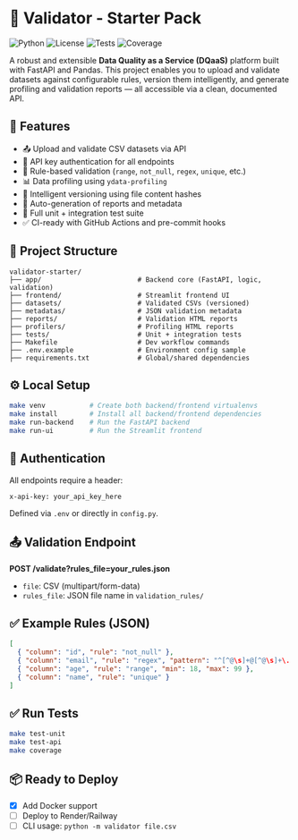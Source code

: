 # 🧪 Validator - Starter Pack

![Python](https://img.shields.io/badge/python-3.12-blue)
![License](https://img.shields.io/badge/license-MIT-green)
![Tests](https://img.shields.io/badge/tests-pytest%20%2B%20httpx-brightgreen)
![Coverage](https://img.shields.io/badge/coverage-pytest--cov-yellow)

A robust and extensible **Data Quality as a Service (DQaaS)** platform built with FastAPI and Pandas. This project enables you to upload and validate datasets against configurable rules, version them intelligently, and generate profiling and validation reports — all accessible via a clean, documented API.

## 🚀 Features

- 📤 Upload and validate CSV datasets via API
- 🔐 API key authentication for all endpoints
- 📐 Rule-based validation (`range`, `not_null`, `regex`, `unique`, etc.)
- 📊 Data profiling using `ydata-profiling`
- 🧠 Intelligent versioning using file content hashes
- 📝 Auto-generation of reports and metadata
- 🧪 Full unit + integration test suite
- ✅ CI-ready with GitHub Actions and pre-commit hooks

## 🧱 Project Structure

```
validator-starter/
├── app/                        # Backend core (FastAPI, logic, validation)
├── frontend/                   # Streamlit frontend UI
├── datasets/                   # Validated CSVs (versioned)
├── metadatas/                  # JSON validation metadata
├── reports/                    # Validation HTML reports
├── profilers/                  # Profiling HTML reports
├── tests/                      # Unit + integration tests
├── Makefile                    # Dev workflow commands
├── .env.example                # Environment config sample
├── requirements.txt            # Global/shared dependencies
```

## ⚙️ Local Setup

```bash
make venv           # Create both backend/frontend virtualenvs
make install        # Install all backend/frontend dependencies
make run-backend    # Run the FastAPI backend
make run-ui         # Run the Streamlit frontend
```

## 🔐 Authentication

All endpoints require a header:

```
x-api-key: your_api_key_here
```

Defined via `.env` or directly in `config.py`.

## 📤 Validation Endpoint

**POST /validate?rules_file=your_rules.json**

- `file`: CSV (multipart/form-data)
- `rules_file`: JSON file name in `validation_rules/`

## ✅ Example Rules (JSON)

```json
[
  { "column": "id", "rule": "not_null" },
  { "column": "email", "rule": "regex", "pattern": "^[^@\s]+@[^@\s]+\.[^@\s]+$" },
  { "column": "age", "rule": "range", "min": 18, "max": 99 },
  { "column": "name", "rule": "unique" }
]
```

## ✅ Run Tests

```bash
make test-unit
make test-api
make coverage
```

## 📦 Ready to Deploy

- [x] Add Docker support
- [ ] Deploy to Render/Railway
- [ ] CLI usage: `python -m validator file.csv`
